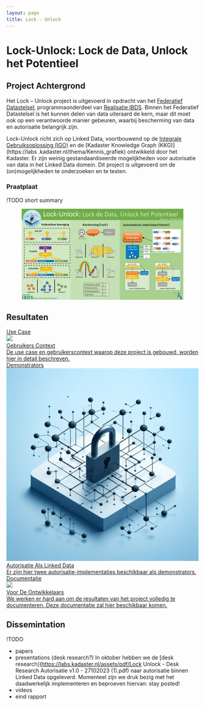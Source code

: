 ```yaml
---
layout: page
title: Lock - Unlock
---
```

# Lock-Unlock: Lock de Data, Unlock het Potentieel

## Project Achtergrond
Het Lock – Unlock project is uitgevoerd in opdracht van het [Federatief Datastelsel](https://realisatieibds.pleio.nl/cms/view/8852ee2a-a28a-4b91-9f3e-aab229bbe07f/federatief-datasysteem), programmaonderdeel van [Realisatie IBDS](https://realisatieibds.pleio.nl/). Binnen het Federatief Datastelsel is het kunnen delen van data uiteraard de kern, maar dit moet ook op een verantwoorde manier gebeuren, waarbij bescherming van data en autorisatie belangrijk zijn.

Lock-Unlock richt zich op Linked Data, voortbouwend op de [Integrale Gebruiksoplossing (IGO)](https://labs.kadaster.nl/cases/integraleutilizationsolution) en de [Kadaster Knowledge Graph (KKG)](https://labs .kadaster.nl/thema/Kennis_grafiek) ontwikkeld door het Kadaster. Er zijn weinig gestandaardiseerde mogelijkheden voor autorisatie van data in het Linked Data domein. Dit project is uitgevoerd om de (on)mogelijkheden te onderzoeken en te testen.

### Praatplaat
!TODO short summary
<figure id="figuur-1">
  <a href="/assets/images/lockunlock-infographic.png">
    <img src="/assets/images/lockunlock-infographic.png">
  </a>
</figure>

## Resultaten

<div class="cards-wrapper">
<a href="https://data.labs.kadaster.nl/lock-unlock/-/stories/user-stories">
  <div class="card">
    <div class="card-type">Use Case</div>
    <img class="card-image" src="/assets/images/user-context-lock-unlock.png">
    <div class="card-title">Gebruikers Context</div>
    <div class="card-description">De use case en gebruikerscontext waarop deze project is gebouwd, worden hier in detail beschreven.</div>
  </div>
</a>
<a href="/cases/lockunlock-demonstrators">
  <div class="card">
    <div class="card-type">Demonstrators</div>
    <img class="card-image" src="/assets/images/lockunlock.jpg">
    <div class="card-title">Autorisatie Als Linked Data</div>
    <div class="card-description">Er zijn hier twee autorisatie-implementaties beschikbaar als demonstrators.</div>
  </div>
</a>
<a href=""> 
  <div class="card">
    <div class="card-type">Documentatie</div>
    <img class="card-image" src="/assets/images/coming-soon.png">
    <div class="card-title">Voor De Ontwikkelaars</div>
    <div class="card-description">We werken er hard aan om de resultaten van het project volledig te documenteren. Deze documentatie zal hier beschikbaar komen.</div>
  </div>
</a>
</div>

## Dissemintation
!TODO
- papers
- presentations (desk research?)
In oktober hebben we de [desk research](https://labs.kadaster.nl/assets/pdf/Lock Unlock - Desk Research Autorisatie v1.0 - 27102023 (1).pdf) naar autorisatie binnen Linked Data opgeleverd. Momenteel zijn we druk bezig met het daadwerkelijk implementeren en beproeven hiervan: stay posted!  
- videos 
- eind rapport

